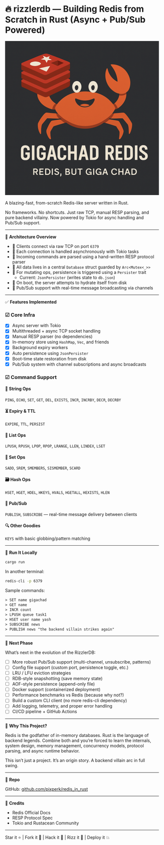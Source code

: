 # 🔥 rizzlerdb — Building Redis from Scratch in Rust (Async + Pub/Sub Powered)

<p align="center">
  <img src="./assets/banner.png" alt="rizzlerdb logo" />
</p>

A blazing-fast, from-scratch Redis-like server written in Rust.

No frameworks. No shortcuts. Just raw TCP, manual RESP parsing, and pure backend villainy.
Now powered by Tokio for async handling and Pub/Sub support.

---

🚀 **Architecture Overview**

- 🧩 Clients connect via raw TCP on port `6379`
- 🧵 Each connection is handled asynchronously with Tokio tasks
- 🧠 Incoming commands are parsed using a hand-written RESP protocol parser
- 🧱 All data lives in a central `Database` struct guarded by `Arc<Mutex<_>>`
- 💾 For mutating ops, persistence is triggered using a `Persister` trait
  - Current: `JsonPersister` (writes state to `db.json`)
- 🔄 On boot, the server attempts to hydrate itself from disk
- 📣 Pub/Sub support with real-time message broadcasting via channels

---

✅ **Features Implemented**

### ☑ Core Infra

- [x] Async server with Tokio
- [x] Multithreaded + async TCP socket handling
- [x] Manual RESP parser (no dependencies)
- [x] In-memory store using `HashMap`, `Vec`, and friends
- [x] Background expiry workers
- [x] Auto persistence using `JsonPersister`
- [x] Boot-time state restoration from disk
- [x] Pub/Sub system with channel subscriptions and async broadcasts

### ☑ Command Support

#### 🧠 String Ops

`PING`, `ECHO`, `SET`, `GET`, `DEL`, `EXISTS`, `INCR`, `INCRBY`, `DECR`, `DECRBY`

#### ⏳ Expiry & TTL

`EXPIRE`, `TTL`, `PERSIST`

#### 🧺 List Ops

`LPUSH`, `RPUSH`, `LPOP`, `RPOP`, `LRANGE`, `LLEN`, `LINDEX`, `LSET`

#### 📐 Set Ops

`SADD`, `SREM`, `SMEMBERS`, `SISMEMBER`, `SCARD`

#### 🗃️ Hash Ops

`HSET`, `HGET`, `HDEL`, `HKEYS`, `HVALS`, `HGETALL`, `HEXISTS`, `HLEN`

#### 📡 Pub/Sub

`PUBLISH`, `SUBSCRIBE` — real-time message delivery between clients

#### 🔍 Other Goodies

`KEYS` with basic globbing/pattern matching

---

📂 **Run It Locally**

```bash
cargo run
```

In another terminal:

```bash
redis-cli -p 6379
```

Sample commands:

```redis
> SET name gigachad
> GET name
> INCR count
> LPUSH queue task1
> HSET user name yash
> SUBSCRIBE news
> PUBLISH news "the backend villain strikes again"
```

---

🔮 **Next Phase**

What’s next in the evolution of the RizzlerDB:

- [ ] More robust Pub/Sub support (multi-channel, unsubscribe, patterns)
- [ ] Config file support (custom port, persistence toggle, etc.)
- [ ] LRU / LFU eviction strategies
- [ ] RDB-style snapshotting (save memory state)
- [ ] AOF-style persistence (append-only file)
- [ ] Docker support (containerized deployment)
- [ ] Performance benchmarks vs Redis (because why not?)
- [ ] Build a custom CLI client (no more redis-cli dependency)
- [ ] Add logging, telemetry, and proper error handling
- [ ] CI/CD pipeline + GitHub Actions

---

🤔 **Why This Project?**

Redis is the godfather of in-memory databases. Rust is the language of backend legends. Combine both and you’re forced to learn the internals, system design, memory management, concurrency models, protocol parsing, and async runtime behavior.

This isn’t just a project. It’s an origin story. A backend villain arc in full swing.

---

📎 **Repo**

GitHub: [github.com/pixperk/redis_in_rust](https://github.com/pixperk/redis_in_rust)

---

🙏 **Credits**

- Redis Official Docs
- RESP Protocol Spec
- Tokio and Rustacean Community

---

Star it ⭐ | Fork it 🍴 | Hack it 🧠 | Rizz it 🦝 | Deploy it 💥

